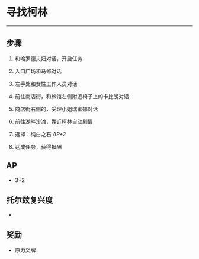 # 寻找柯林

---

## 步骤

1. 和哈罗德夫妇对话，开启任务

2. 入口广场和马修对话

3. 左手处和女性工作人员对话

4. 前往商店街，和旅馆左侧附近椅子上的卡比朗对话

5. 商店街右侧的，受理小姐瑞蜜娜对话

6. 前往湖畔沙滩，靠近柯林自动剧情

7. 选择：纯白之石 *AP+2*

8. 达成任务，获得报酬

## AP

- 3+2

## 托尔兹复兴度

- 

## 奖励

- 原力奖牌